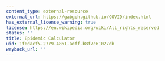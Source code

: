 ```yaml
---
content_type: external-resource
external_url: https://gabgoh.github.io/COVID/index.html
has_external_license_warning: true
license: https://en.wikipedia.org/wiki/All_rights_reserved
status: ''
title: Epidemic Calculator
uid: 1f0dacf5-2779-4861-acff-b8f7c61027db
wayback_url: ''
---
```

